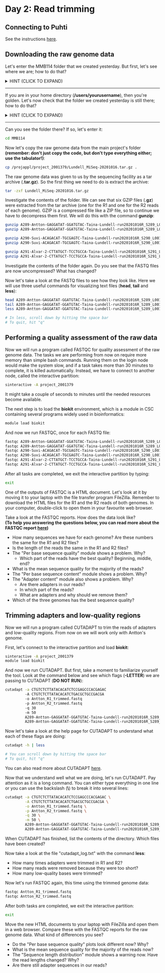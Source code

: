 # Day 2: Read trimming

## Connecting to Puhti

See the instructions [here](https://github.com/igorspp/MMB-114/blob/master/01-UNIX-and-CSC.md#connecting-to-puhti).

## Downloading the raw genome data

Let's enter the MMB114 folder that we created yesterday. But first, let's see where we are; how to do that?

<details>
<summary>
HINT (CLICK TO EXPAND)
</summary>

> pwd

</details>  

---

If you are in your home directory (**/users/yourusername**), then you're golden. Let's now check that the folder we created yesterday is still there; how to do that?

<details>
<summary>
HINT (CLICK TO EXPAND)
</summary>

> ls

</details>  

---

Can you see the folder there? If so, let's enter it:

```bash
cd MMB114
```

Now let's copy the raw genome data from the main project's folder **(remember: don't just copy the code, but don't type everything either; use the tabulator!)**:

```bash
cp /projappl/project_2001379/Lundell_MiSeq-20201016.tar.gz .
```

The raw genome data was given to us by the sequencing facility as a tar archive (**.tar.gz**). So the first thing we need to do is extract the archive:

```bash
tar -zxf Lundell_MiSeq-20201016.tar.gz
```

Investigate the contents of the folder. We can see that six GZIP files (**.gz**) were extracted from the tar archive (one for the R1 and one for the R2 reads of each genome). GZIP is a compressed file like a ZIP file, so to continue we have to decompress them first. We will do this with the command **gunzip**:

```bash
gunzip A289-Antton-GAGGATAT-GGATGTAC-Taina-Lundell-run20201016R_S289_L001_R1_001.fastq.gz
gunzip A289-Antton-GAGGATAT-GGATGTAC-Taina-Lundell-run20201016R_S289_L001_R2_001.fastq.gz

gunzip A290-Suvi-ACAGACAT-TGCGAGTC-Taina-Lundell-run20201016R_S290_L001_R1_001.fastq.gz
gunzip A290-Suvi-ACAGACAT-TGCGAGTC-Taina-Lundell-run20201016R_S290_L001_R2_001.fastq.gz

gunzip A291-Alvar-2-CTTATGCT-TCCTGCCA-Taina-Lundell-run20201016R_S291_L001_R1_001.fastq.gz
gunzip A291-Alvar-2-CTTATGCT-TCCTGCCA-Taina-Lundell-run20201016R_S291_L001_R2_001.fastq.gz
```

Investigate the contents of the folder again. Do you see that the FASTQ files are now uncompressed? What has changed?  

Now let's take a look at the FASTQ files to see how they look like. Here we will use three useful commands for visualizing text files (**head**, **tail** and **less**):

```bash
head A289-Antton-GAGGATAT-GGATGTAC-Taina-Lundell-run20201016R_S289_L001_R1_001.fastq
tail A289-Antton-GAGGATAT-GGATGTAC-Taina-Lundell-run20201016R_S289_L001_R1_001.fastq
less A289-Antton-GAGGATAT-GGATGTAC-Taina-Lundell-run20201016R_S289_L001_R1_001.fastq

# In less, scroll down by hitting the space bar
# To quit, hit "q"
```

## Performing a quality assessment of the raw data

Now we will run a program called FASTQC for quality assessment of the raw genome data. The tasks we are performing from now on require more memory than simple bash commands. Running them on the login node would make the system slow, and if a task takes more than 30 minutes to complete, it is killed automatically. Instead, we have to connect to another node, called the interactive partition:

```bash
sinteractive -A project_2001379
```

It might take a couple of seconds to minutes until the needed resources become available.  

The next step is to load the **biokit** environment, which is a module in CSC containing several programs widely used in bioinformatics:

```bash
module load biokit
```
And now we run FASTQC, once for each FASTQ file:

```bash
fastqc A289-Antton-GAGGATAT-GGATGTAC-Taina-Lundell-run20201016R_S289_L001_R1_001.fastq
fastqc A289-Antton-GAGGATAT-GGATGTAC-Taina-Lundell-run20201016R_S289_L001_R2_001.fastq
fastqc A290-Suvi-ACAGACAT-TGCGAGTC-Taina-Lundell-run20201016R_S290_L001_R1_001.fastq
fastqc A290-Suvi-ACAGACAT-TGCGAGTC-Taina-Lundell-run20201016R_S290_L001_R2_001.fastq
fastqc A291-Alvar-2-CTTATGCT-TCCTGCCA-Taina-Lundell-run20201016R_S291_L001_R1_001.fastq
fastqc A291-Alvar-2-CTTATGCT-TCCTGCCA-Taina-Lundell-run20201016R_S291_L001_R2_001.fastq
```

After all tasks are completed, we exit the interactive partition by typing:

```bash
exit
```

One of the outputs of FASTQC is a HTML document. Let's look at it by moving it to your laptop with the file transfer program FileZilla. Remember to download the HTML files for the R1 and the R2 reads of both genomes. In your computer, double-click to open them in your favourite web browser.  

Take a look at the FASTQC reports. How does the data look like?  
**(To help you answering the questions below, you can read more about the FASTQC report [here](http://www.bioinformatics.babraham.ac.uk/projects/fastqc/Help/3%20Analysis%20Modules/))**

* How many sequences we have for each genome? Are these numbers the same for the R1 and R2 files?
* Is the length of the reads the same in the R1 and R2 files?
* The "Per base sequence quality" module shows a problem. Why?
  * Which part of the reads have the best quality? Beginning, middle, end?
* What is the mean sequence quality for the majority of the reads?
* The "Per base sequence content" module shows a problem. Why?
* The "Adapter content" module also shows a problem. Why?
  * Are there adapters in our reads?
  * In which part of the reads?
  * What are adapters and why should we remove them?
* Which of the three genomes has the best sequence quality?

## Trimming adapters and low-quality regions

Now we will run a program called CUTADAPT to trim the reads of adapters and low-quality regions. From now on we will work only with Antton's genome.

First, let's connect to the interactive partition and load **biokit**:

```bash
sinteractive -A project_2001379
module load biokit
```

And now we run CUTADAPT. But first, take a moment to familiarize yourself the tool. Look at the command below and see which flags (**-LETTER**) we are passing to CUTADAPT (**DO NOT RUN**):

```bash
cutadapt -a CTGTCTCTTATACACATCTCCGAGCCCACGAGAC
         -A CTGTCTCTTATACACATCTGACGCTGCCGACGA
         -o Antton_R1_trimmed.fastq
         -p Antton_R2_trimmed.fastq
         -q 30
         -m 50
         A289-Antton-GAGGATAT-GGATGTAC-Taina-Lundell-run20201016R_S289_L001_R1_001.fastq
         A289-Antton-GAGGATAT-GGATGTAC-Taina-Lundell-run20201016R_S289_L001_R1_001.fastq
```

Now let's take a look at the help page for CUTADAPT to understand what each of these flags are doing:

```bash
cutadapt -h | less

# You can scroll down by hitting the space bar
# To quit, hit "q"
```

You can also read more about CUTADAPT [here](https://cutadapt.readthedocs.io/en/stable/guide.html).  

Now that we understand well what we are doing, let's run CUTADAPT. Pay attention as it is a long command. You can either type everything in one line or you can use the backslash (**\\**) to break it into several lines:

```bash
cutadapt -a CTGTCTCTTATACACATCTCCGAGCCCACGAGAC \
         -A CTGTCTCTTATACACATCTGACGCTGCCGACGA \
         -o Antton_R1_trimmed.fastq \
         -p Antton_R2_trimmed.fastq \
         -q 30 \
         -m 50 \
         A289-Antton-GAGGATAT-GGATGTAC-Taina-Lundell-run20201016R_S289_L001_R1_001.fastq \
         A289-Antton-GAGGATAT-GGATGTAC-Taina-Lundell-run20201016R_S289_L001_R2_001.fastq > cutadapt_log.txt
```

When CUTADAPT has finished, list the contents of the directory. Which files have been created?

Now take a look at the file "cutadapt_log.txt" with the command **less**:

* How many times adapters were trimmed in R1 and R2?
* How many reads were removed because they were too short?
* How many low-quality bases were trimmed?

Now let's run FASTQC again, this time using the trimmed genome data:

```bash
fastqc Antton_R1_trimmed.fastq
fastqc Antton_R2_trimmed.fastq
```

After both tasks are completed, we exit the interactive partition:

```bash
exit
```

Move the new HTML documents to your laptop with FileZilla and open them in a web browser. Compare these with the FASTQC reports for the raw genome data. What kind of differences you see?

* Do the "Per base sequence quality" plots look different now? Why?
* What is the mean sequence quality for the majority of the reads now?
* The "Sequence length distribution" module shows a warning now. Have the read lengths changed? Why?
* Are there still adapter sequences in our reads?

